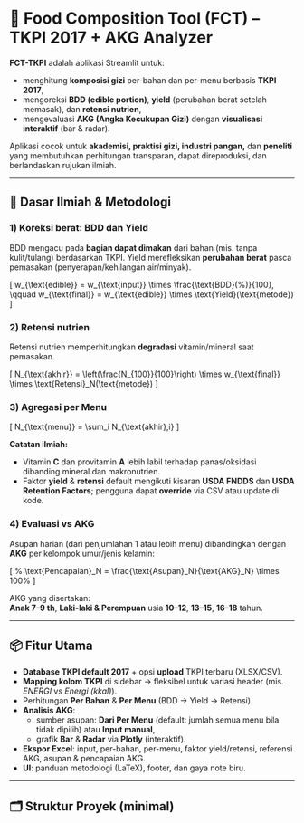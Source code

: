# 🥗 Food Composition Tool (FCT) – TKPI 2017 + AKG Analyzer

**FCT-TKPI** adalah aplikasi Streamlit untuk:
- menghitung **komposisi gizi** per-bahan dan per-menu berbasis **TKPI 2017**,
- mengoreksi **BDD (edible portion)**, **yield** (perubahan berat setelah memasak), dan **retensi nutrien**,
- mengevaluasi **AKG (Angka Kecukupan Gizi)** dengan **visualisasi interaktif** (bar & radar).

Aplikasi cocok untuk **akademisi, praktisi gizi, industri pangan,** dan **peneliti** yang membutuhkan perhitungan transparan, dapat direproduksi, dan berlandaskan rujukan ilmiah.

---

## 🔬 Dasar Ilmiah & Metodologi

### 1) Koreksi berat: BDD dan Yield
BDD mengacu pada **bagian dapat dimakan** dari bahan (mis. tanpa kulit/tulang) berdasarkan TKPI. Yield merefleksikan **perubahan berat** pasca pemasakan (penyerapan/kehilangan air/minyak).

\[
w_{\text{edible}} = w_{\text{input}} \times \frac{\text{BDD}(\%)}{100}, \qquad 
w_{\text{final}} = w_{\text{edible}} \times \text{Yield}(\text{metode})
\]

### 2) Retensi nutrien
Retensi nutrien memperhitungkan **degradasi** vitamin/mineral saat pemasakan.

\[
N_{\text{akhir}} = \left(\frac{N_{100}}{100}\right) \times w_{\text{final}} \times \text{Retensi}_N(\text{metode})
\]

### 3) Agregasi per Menu
\[
N_{\text{menu}} = \sum_i N_{\text{akhir},i}
\]

**Catatan ilmiah:**
- Vitamin **C** dan provitamin **A** lebih labil terhadap panas/oksidasi dibanding mineral dan makronutrien.
- Faktor **yield** & **retensi** default mengikuti kisaran **USDA FNDDS** dan **USDA Retention Factors**; pengguna dapat **override** via CSV atau update di kode.

### 4) Evaluasi vs AKG
Asupan harian (dari penjumlahan 1 atau lebih menu) dibandingkan dengan **AKG** per kelompok umur/jenis kelamin:

\[
\% \text{Pencapaian}_N = \frac{\text{Asupan}_N}{\text{AKG}_N} \times 100\%
\]

AKG yang disertakan:  
**Anak 7–9 th**, **Laki-laki & Perempuan** usia **10–12**, **13–15**, **16–18** tahun.

---

## 📦 Fitur Utama

- **Database TKPI default 2017** + opsi **upload** TKPI terbaru (XLSX/CSV).
- **Mapping kolom TKPI** di sidebar → fleksibel untuk variasi header (mis. *ENERGI* vs *Energi (kkal)*).
- Perhitungan **Per Bahan** & **Per Menu** (BDD → Yield → Retensi).
- **Analisis AKG**:
  - sumber asupan: **Dari Per Menu** (default: jumlah semua menu bila tidak dipilih) atau **Input manual**,
  - grafik **Bar** & **Radar** via **Plotly** (interaktif).
- **Ekspor Excel**: input, per-bahan, per-menu, faktor yield/retensi, referensi AKG, asupan & pencapaian AKG.
- **UI**: panduan metodologi (LaTeX), footer, dan gaya note biru.

---

## 🗂️ Struktur Proyek (minimal)

